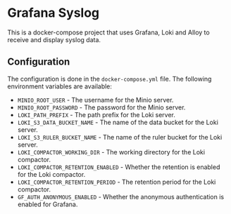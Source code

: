 # Grafana Syslog

This is a docker-compose project that uses Grafana, Loki and Alloy to receive and display syslog data.

## Configuration

The configuration is done in the `docker-compose.yml` file. The following environment variables are available:
- `MINIO_ROOT_USER` - The username for the Minio server.
- `MINIO_ROOT_PASSWORD` - The password for the Minio server.
- `LOKI_PATH_PREFIX` - The path prefix for the Loki server.
- `LOKI_S3_DATA_BUCKET_NAME` - The name of the data bucket for the Loki server.
- `LOKI_S3_RULER_BUCKET_NAME` - The name of the ruler bucket for the Loki server.
- `LOKI_COMPACTOR_WORKING_DIR` - The working directory for the Loki compactor.
- `LOKI_COMPACTOR_RETENTION_ENABLED` - Whether the retention is enabled for the Loki compactor.
- `LOKI_COMPACTOR_RETENTION_PERIOD` - The retention period for the Loki compactor.
- `GF_AUTH_ANONYMOUS_ENABLED` - Whether the anonymous authentication is enabled for Grafana.
